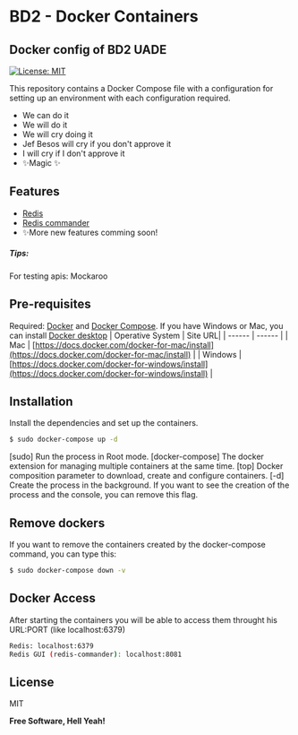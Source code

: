 # BD2 - Docker Containers
## Docker config of BD2 UADE

[![License: MIT](https://img.shields.io/badge/License-MIT-yellow.svg)](https://opensource.org/licenses/MIT)

This repository contains a Docker Compose file with a configuration for setting up an environment with each configuration required.

- We can do it
- We will do it
- We will cry doing it
- Jef Besos will cry if you don't approve it
- I will cry if I don't approve it
- ✨Magic ✨

## Features

- [Redis](https://redis.io)
- [Redis commander](https://github.com/joeferner/redis-commander)
- ✨More new features comming soon!

##### Tips:
For testing apis: Mockaroo

## Pre-requisites

Required: [Docker](https://www.docker.com/) and [Docker Compose](https://docs.docker.com/compose/).
If you have Windows or Mac, you can install [Docker desktop](https://docs.docker.com/desktop/dashboard/)
| Operative System | Site URL|
| ------ | ------ |
| Mac | [https://docs.docker.com/docker-for-mac/install](https://docs.docker.com/docker-for-mac/install) |
| Windows | [https://docs.docker.com/docker-for-windows/install](https://docs.docker.com/docker-for-windows/install) |

## Installation

Install the dependencies and set up the containers.

```sh
$ sudo docker-compose up -d
```
[sudo] Run the process in Root mode.
[docker-compose] The docker extension for managing multiple containers at the same time.
[top] Docker composition parameter to download, create and configure containers.
[-d] Create the process in the background. If you want to see the creation of the process and the console, you can remove this flag.

## Remove dockers

If you want to remove the containers created by the docker-compose command, you can type this:

```sh
$ sudo docker-compose down -v
```


## Docker Access

After starting the containers you will be able to access them throught his URL:PORT (like localhost:6379)

```sh
Redis: localhost:6379
Redis GUI (redis-commander): localhost:8081
```

## License

MIT

**Free Software, Hell Yeah!**
